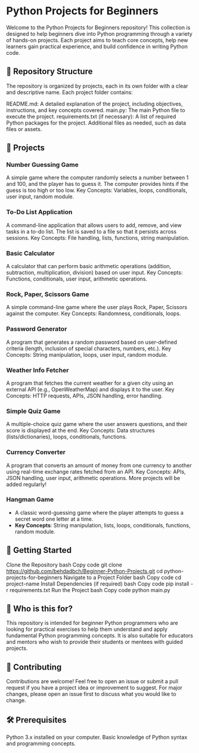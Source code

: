 # Python Projects for Beginners

Welcome to the Python Projects for Beginners repository! This collection is designed to help beginners dive into Python programming through a variety of hands-on projects. Each project aims to teach core concepts, help new learners gain practical experience, and build confidence in writing Python code.

## 📁 Repository Structure

The repository is organized by projects, each in its own folder with a clear and descriptive name. Each project folder contains:

README.md: A detailed explanation of the project, including objectives, instructions, and key concepts covered.
main.py: The main Python file to execute the project.
requirements.txt (if necessary): A list of required Python packages for the project.
Additional files as needed, such as data files or assets.
## 📝 Projects

### Number Guessing Game
A simple game where the computer randomly selects a number between 1 and 100, and the player has to guess it. The computer provides hints if the guess is too high or too low.
Key Concepts: Variables, loops, conditionals, user input, random module.
### To-Do List Application
A command-line application that allows users to add, remove, and view tasks in a to-do list. The list is saved to a file so that it persists across sessions.
Key Concepts: File handling, lists, functions, string manipulation.
### Basic Calculator
A calculator that can perform basic arithmetic operations (addition, subtraction, multiplication, division) based on user input.
Key Concepts: Functions, conditionals, user input, arithmetic operations.
### Rock, Paper, Scissors Game
A simple command-line game where the user plays Rock, Paper, Scissors against the computer.
Key Concepts: Randomness, conditionals, loops.
### Password Generator
A program that generates a random password based on user-defined criteria (length, inclusion of special characters, numbers, etc.).
Key Concepts: String manipulation, loops, user input, random module.
### Weather Info Fetcher
A program that fetches the current weather for a given city using an external API (e.g., OpenWeatherMap) and displays it to the user.
Key Concepts: HTTP requests, APIs, JSON handling, error handling.
### Simple Quiz Game
A multiple-choice quiz game where the user answers questions, and their score is displayed at the end.
Key Concepts: Data structures (lists/dictionaries), loops, conditionals, functions.
### Currency Converter
A program that converts an amount of money from one currency to another using real-time exchange rates fetched from an API.
Key Concepts: APIs, JSON handling, user input, arithmetic operations.
More projects will be added regularly!

### Hangman Game
   - A classic word-guessing game where the player attempts to guess a secret word one letter at a time.
   - **Key Concepts**: String manipulation, lists, loops, conditionals, functions, random module.

## 🚀 Getting Started

Clone the Repository
bash
Copy code
git clone https://github.com/behdadbch/Beginner-Python-Projects.git
cd python-projects-for-beginners
Navigate to a Project Folder
bash
Copy code
cd project-name
Install Dependencies (if required)
bash
Copy code
pip install -r requirements.txt
Run the Project
bash
Copy code
python main.py
## 🌱 Who is this for?

This repository is intended for beginner Python programmers who are looking for practical exercises to help them understand and apply fundamental Python programming concepts. It is also suitable for educators and mentors who wish to provide their students or mentees with guided projects.

## 🤝 Contributing

Contributions are welcome! Feel free to open an issue or submit a pull request if you have a project idea or improvement to suggest. For major changes, please open an issue first to discuss what you would like to change.

## 🛠️ Prerequisites

Python 3.x installed on your computer.
Basic knowledge of Python syntax and programming concepts.
